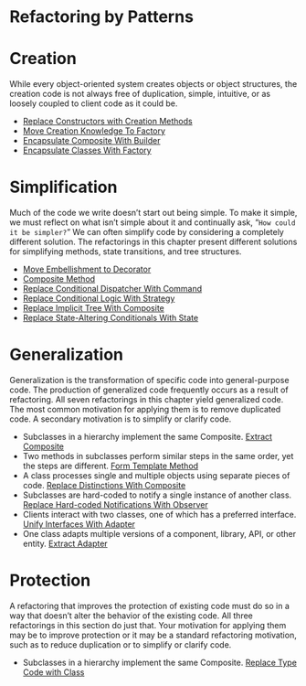 # Refactoring by Patterns

# Creation

While every object-oriented system creates objects or object structures, the creation code is not always free of duplication, simple, intuitive, or as loosely coupled to client code as it could be.
* [Replace Constructors with Creation Methods](https://github.com/gunya/refactoring/tree/master/src/main/java/com/hepexta/refactoring/loanrisk/objectcreation)
* [Move Creation Knowledge To Factory](https://github.com/gunya/refactoring/tree/master/src/main/java/com/hepexta/refactoring/creational/htmlparser)
* [Encapsulate Composite With Builder](https://github.com/gunya/refactoring/tree/master/src/main/java/com/hepexta/refactoring/encapsuation/composit)
* [Encapsulate Classes With Factory](https://github.com/gunya/refactoring/tree/master/src/main/java/com/hepexta/refactoring/encapsuation/descriptors)

# Simplification

Much of the code we write doesn’t start out being simple. To make it simple, we must reflect on what isn’t simple about it and continually ask, “`How could it be simpler?`” We can often simplify code by considering a completely different solution. The refactorings in this chapter present different solutions for simplifying methods, state transitions, and tree structures.

* [Move Embellishment to Decorator](https://github.com/gunya/refactoring/tree/master/src/main/java/com/hepexta/refactoring/simplification/embelishmenttodecorator)
* [Composite Method](https://github.com/gunya/refactoring/tree/master/src/main/java/com/hepexta/refactoring/simplification/compositmethod)
* [Replace Conditional Dispatcher With Command](https://github.com/gunya/refactoring/tree/master/src/main/java/com/hepexta/refactoring/simplification/replaceCondDispatcherWithCommand)
* [Replace Conditional Logic With Strategy](https://github.com/gunya/refactoring/tree/master/src/main/java/com/hepexta/refactoring/simplification/replaceconditwithstrategy)
* [Replace Implicit Tree With Composite](https://github.com/gunya/refactoring/tree/master/src/main/java/com/hepexta/refactoring/simplification/replaceImplicitTreeWithComposite)
* [Replace State-Altering Conditionals With State](https://github.com/gunya/refactoring/tree/master/src/main/java/com/hepexta/refactoring/simplification/replacestatealteredwithstate)

# Generalization

Generalization is the transformation of specific code into general-purpose code. The production of generalized code frequently occurs as a result of refactoring. All seven refactorings in this chapter yield generalized code. The most common motivation for applying them is to remove duplicated code. A secondary motivation is to simplify or clarify code.

* Subclasses in a hierarchy implement the same Composite.
[Extract Composite](https://github.com/gunya/refactoring/tree/master/src/main/java/com/hepexta/refactoring/generalization/extractcomposite)
* Two methods in subclasses perform similar steps in the same order, yet the steps are different.
[Form Template Method](https://github.com/gunya/refactoring/tree/master/src/main/java/com/hepexta/refactoring/generalization/formtemplatemethod)
* A class processes single and multiple objects using separate pieces of code.
[Replace Distinctions With Composite](https://github.com/gunya/refactoring/tree/master/src/main/java/com/hepexta/refactoring/generalization/replaceDistinctionsWithComposite)
* Subclasses are hard-coded to notify a single instance of another class.
[Replace Hard-coded Notifications With Observer](https://github.com/gunya/refactoring/tree/master/src/main/java/com/hepexta/refactoring/generalization/replaceHardcodedNtfWithObserver)
* Clients interact with two classes, one of which has a preferred interface.
[Unify Interfaces With Adapter](https://github.com/gunya/refactoring/tree/master/src/main/java/com/hepexta/refactoring/generalization/unifyinterfacewithadapter)
* One class adapts multiple versions of a component, library, API, or other entity.
[Extract Adapter](https://github.com/gunya/refactoring/tree/master/src/main/java/com/hepexta/refactoring/generalization/extractadapter)

# Protection

A refactoring that improves the protection of existing code must do so in a way that doesn’t alter the behavior of the existing code. All three refactorings in this section do just that. Your motivation for applying them may be to improve protection or it may be a standard refactoring motivation, such as to reduce duplication or to simplify or clarify code.

* Subclasses in a hierarchy implement the same Composite.
[Replace Type Code with Class](https://github.com/gunya/refactoring/tree/master/src/main/java/com/hepexta/refactoring/protection/replaceTypeWithClass)
